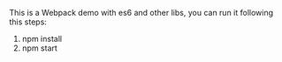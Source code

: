 This is a Webpack demo with es6 and other libs, you can run it following this steps:

1. npm install
2. npm start